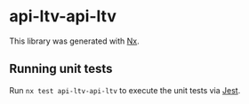 # api-ltv-api-ltv

This library was generated with [Nx](https://nx.dev).

## Running unit tests

Run `nx test api-ltv-api-ltv` to execute the unit tests via [Jest](https://jestjs.io).
